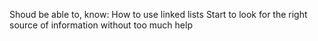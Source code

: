 Shoud be able to, know:
How to use linked lists
Start to look for the right source of information without too much help
